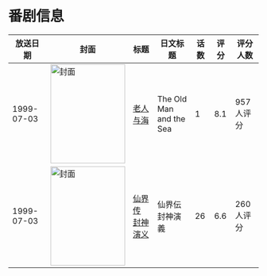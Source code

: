 # 番剧信息

|放送日期|封面|标题|日文标题|话数|评分|评分人数|
|---|---|---|---|---|---|---|
|1999-07-03|<img src="https://lain.bgm.tv/pic/cover/c/1b/36/1984_t8H1q.jpg" alt="封面" style="width:150px;height:200px;object-fit:cover;">|[老人与海](https://bangumi.tv/subject/1984)|The Old Man and the Sea|1|8.1|957人评分|
|1999-07-03|<img src="https://lain.bgm.tv/pic/cover/c/9b/1f/8719_PZff0.jpg" alt="封面" style="width:150px;height:200px;object-fit:cover;">|[仙界传 封神演义](https://bangumi.tv/subject/8719)|仙界伝 封神演義|26|6.6|260人评分|
